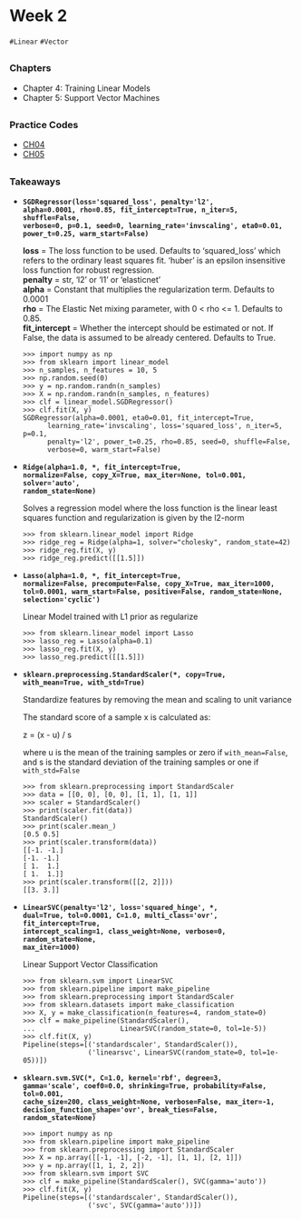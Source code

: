 # Week 2
`#Linear` `#Vector`

##

### Chapters
- Chapter 4: Training Linear Models
- Chapter 5: Support Vector Machines

##

### Practice Codes
- [CH04](./codes/CH04_training_models.ipynb)
- [CH05](./codes/CH05_support_vector_machines.ipynb)

##

### Takeaways
- <code>**SGDRegressor(loss='squared_loss', penalty='l2', alpha=0.0001, rho=0.85, fit_intercept=True, n_iter=5, shuffle=False, verbose=0, p=0.1, seed=0, learning_rate='invscaling', eta0=0.01, power_t=0.25, warm_start=False)**</code>

  **loss** = The loss function to be used. Defaults to ‘squared_loss’ which refers to the ordinary least squares fit. ‘huber’ is an epsilon insensitive loss function for robust regression.\
  **penalty** = str, ‘l2’ or ‘l1’ or ‘elasticnet’\
  **alpha** = Constant that multiplies the regularization term. Defaults to 0.0001\
  **rho** = The Elastic Net mixing parameter, with 0 < rho <= 1. Defaults to 0.85.\
  **fit_intercept** = Whether the intercept should be estimated or not. If False, the data is assumed to be already centered. Defaults to True.
  
  ```
  >>> import numpy as np
  >>> from sklearn import linear_model
  >>> n_samples, n_features = 10, 5
  >>> np.random.seed(0)
  >>> y = np.random.randn(n_samples)
  >>> X = np.random.randn(n_samples, n_features)
  >>> clf = linear_model.SGDRegressor()
  >>> clf.fit(X, y)
  SGDRegressor(alpha=0.0001, eta0=0.01, fit_intercept=True,
        learning_rate='invscaling', loss='squared_loss', n_iter=5, p=0.1,
        penalty='l2', power_t=0.25, rho=0.85, seed=0, shuffle=False,
        verbose=0, warm_start=False)  
  ```
  
- <code>**Ridge(alpha=1.0, *, fit_intercept=True, normalize=False, copy_X=True, max_iter=None, tol=0.001, solver='auto', random_state=None)**</code>
  
  Solves a regression model where the loss function is the linear least squares function and regularization is given by the l2-norm
  
  ```
  >>> from sklearn.linear_model import Ridge
  >>> ridge_reg = Ridge(alpha=1, solver="cholesky", random_state=42)
  >>> ridge_reg.fit(X, y)
  >>> ridge_reg.predict([[1.5]])
  ```
- <code>**Lasso(alpha=1.0, *, fit_intercept=True, normalize=False, precompute=False, copy_X=True, max_iter=1000, tol=0.0001, warm_start=False, positive=False, random_state=None, selection='cyclic')**</code>

  Linear Model trained with L1 prior as regularize
  
  ```
  >>> from sklearn.linear_model import Lasso
  >>> lasso_reg = Lasso(alpha=0.1)
  >>> lasso_reg.fit(X, y)
  >>> lasso_reg.predict([[1.5]])
  ```
- <code>**sklearn.preprocessing.StandardScaler(*, copy=True, with_mean=True, with_std=True)**</code>

  Standardize features by removing the mean and scaling to unit variance
  
  The standard score of a sample x is calculated as:

  z = (x - u) / s

  where u is the mean of the training samples or zero if `with_mean=False`, and s is the standard deviation of the training samples or one if `with_std=False`
  
  ```
  >>> from sklearn.preprocessing import StandardScaler
  >>> data = [[0, 0], [0, 0], [1, 1], [1, 1]]
  >>> scaler = StandardScaler()
  >>> print(scaler.fit(data))
  StandardScaler()
  >>> print(scaler.mean_)
  [0.5 0.5]
  >>> print(scaler.transform(data))
  [[-1. -1.]
  [-1. -1.]
  [ 1.  1.]
  [ 1.  1.]]
  >>> print(scaler.transform([[2, 2]]))
  [[3. 3.]]
  ```

- <code>**LinearSVC(penalty='l2', loss='squared_hinge', *, dual=True, tol=0.0001, C=1.0, multi_class='ovr', fit_intercept=True, intercept_scaling=1, class_weight=None, verbose=0, random_state=None, max_iter=1000)**</code>

  Linear Support Vector Classification

  ```
  >>> from sklearn.svm import LinearSVC
  >>> from sklearn.pipeline import make_pipeline
  >>> from sklearn.preprocessing import StandardScaler
  >>> from sklearn.datasets import make_classification
  >>> X, y = make_classification(n_features=4, random_state=0)
  >>> clf = make_pipeline(StandardScaler(),
  ...                     LinearSVC(random_state=0, tol=1e-5))
  >>> clf.fit(X, y)
  Pipeline(steps=[('standardscaler', StandardScaler()),
                  ('linearsvc', LinearSVC(random_state=0, tol=1e-05))])
  ```
  
- <code>**sklearn.svm.SVC(*, C=1.0, kernel='rbf', degree=3, gamma='scale', coef0=0.0, shrinking=True, probability=False, tol=0.001, cache_size=200, class_weight=None, verbose=False, max_iter=-1, decision_function_shape='ovr', break_ties=False, random_state=None)**</code>

  ```
  >>> import numpy as np
  >>> from sklearn.pipeline import make_pipeline
  >>> from sklearn.preprocessing import StandardScaler
  >>> X = np.array([[-1, -1], [-2, -1], [1, 1], [2, 1]])
  >>> y = np.array([1, 1, 2, 2])
  >>> from sklearn.svm import SVC
  >>> clf = make_pipeline(StandardScaler(), SVC(gamma='auto'))
  >>> clf.fit(X, y)
  Pipeline(steps=[('standardscaler', StandardScaler()),
                  ('svc', SVC(gamma='auto'))])
  ```
  
